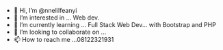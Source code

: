 - 👋 Hi, I’m @nneliIfeanyi
- 👀 I’m interested in ... Web dev.
- 🌱 I’m currently learning ... Full Stack Web Dev... with Bootstrap and PHP
- 💞️ I’m looking to collaborate on ...
- 📫 How to reach me ...08122321931

<!---
nneliIfeanyi/nneliIfeanyi is a ✨ special ✨ repository because its `README.md` (this file) appears on your GitHub profile.
You can click the Preview link to take a look at your changes.
--->

